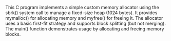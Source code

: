 This C program implements a simple custom memory allocator using the sbrk() system call to manage a fixed-size heap (1024 bytes). It provides mymalloc() for allocating memory and myfree() for freeing it. The allocator uses a basic first-fit strategy and supports block splitting (but not merging). The main() function demonstrates usage by allocating and freeing memory blocks.